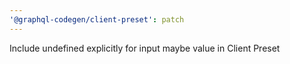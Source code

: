 ```yaml
---
'@graphql-codegen/client-preset': patch
---
```


Include undefined explicitly for input maybe value in Client Preset
